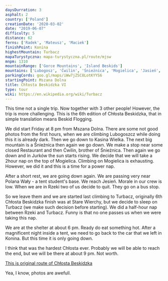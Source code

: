 ```yaml
---
daysDurration: 3
asphalt: 2
country: ['Poland']
creationDate: '2020-03-02'
date: "2019-06-07"
difficulty: 5
distance: 62
ferns: ['Radek', 'Mateusz', 'Maciek']
finishPoint: Konina
highestMountain: Turbacz
mapaTurystyczna: mapa-turystyczna.pl/route/mjsw
mnpm: 1310
mountainRange: ['Gorce Mountains', 'Island Beskids']
mountains: ['Lubogosz', 'Ćwilin', 'Śnieżnica', 'Mogielica', 'Jasień', 'Kudłoń']
parkingCords: goo.gl/maps/iWw7jZSC8LotKYYS6
startingPoint: Mszana Dolna
title: Chłosta Beskidzka VI
type: tour
wiki: https://en.wikipedia.org/wiki/Turbacz
---
```


This time not a single trip. Now together with 3 other people!
However, the trip is more challenging. This is the 6th edition of Chłosta Beskidzka, that in simple translation means Beskid Flogging.

We did start Friday at 8 pm from Mszana Dolna. There are some not good photos from the first hours, when we are climbing Lubogoszcz while doing this it is already dark. Then we go down to Kasina Wielka. The next big mountain is a Śnieżnica then again we go down. We make a stop near some closed Restaurant and then Ćwilin, brother of Śnieżnica.
Then again we go down and in Jurków the sun starts rising.
We decide that we will take a 2hour nap on the top of Mogielica. Climbing on Mogielica is exhausting. However, we did it and this is a time for a power nap.

After a short rest, we are going down again. We are passing very near Polana Wały - a tent student's base. We reach Jesień. Morale in our crew is low. When we are in Rzeki two of us decide to quit. They go on a bus stop.

So we leave them and we are started last climbing to Turbacz, originally 6th Chłosta Beskidzka finish was at Stare Wierchy, but we decide to sleep on Turbacz (we make such decision before starting). We did a half-hour nap between Rzeki and Turbacz. Funny is that no one passes us when we were taking this nap.

We are at the shelter at about 6 pm. Ready do eat something hot.
After a magnificent night inside a tent, we need to go back to the car that we left in Konina. But this time it is only going down.

I think that was the hardest Chłosta ever. Probably we will be able to reach the end, but we will be there at about 9 pm. Not worth.

[This is original route of Chłosta Beskidzka](https://mapa-turystyczna.pl/route/5b2k)

Yea, I know, photos are awefull.

